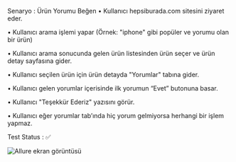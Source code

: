 Senaryo : Ürün Yorumu Beğen
•	Kullanıcı hepsiburada.com sitesini ziyaret eder.

•	Kullanıcı arama işlemi yapar (Örnek: "iphone" gibi popüler ve yorumu olan bir ürün)

•	Kullanıcı arama sonucunda gelen ürün listesinden ürün seçer ve ürün detay sayfasına gider.

•	Kullanıcı seçilen ürün için ürün detayda "Yorumlar" tabına gider.

•	Kullanıcı gelen yorumlar içerisinde ilk yorumun “Evet” butonuna basar.

•	Kullanıcı "Teşekkür Ederiz" yazısını görür.

•	Kullanıcı eğer yorumlar tab’ında hiç yorum gelmiyorsa herhangi bir işlem yapmaz.

Test Status : ✅



![Allure ekran görüntüsü](https://github.com/akcankaan/Hepsiburada-Test-Product-Comment-Like/assets/63432799/47020de2-2d7d-46ec-92ec-a91a9868b23a)
